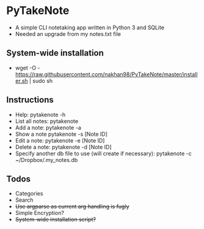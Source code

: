 # PyTakeNote #
- A simple CLI notetaking app written in Python 3 and SQLite
- Needed an upgrade from my notes.txt file

## System-wide installation
- wget -O - https://raw.githubusercontent.com/nakhan98/PyTakeNote/master/installer.sh | sudo sh

## Instructions
- Help:
    pytakenote -h
- List all notes:
    pytakenote
- Add a note:
    pytakenote -a 
- Show a note
    pytakenote -s [Note ID]
- Edit a note:
    pytakenote -e [Note ID]
- Delete a note:
    pytakenote -d [Note ID]
- Specify another db file to use (will create if necessary):
    pytakenote -c ~/Dropbox/.my_notes.db

## Todos
- Categories
- Search
- <del>Use argparse as current arg handling is fugly</del>
- Simple Encryption?
- <del>System-wide installation script?</del>
